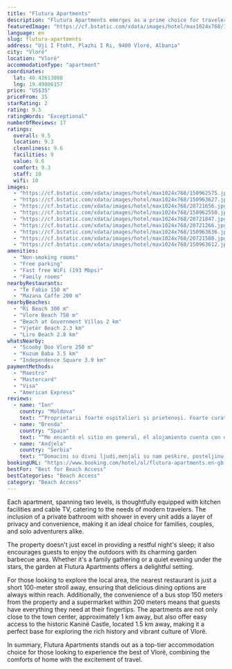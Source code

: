 ```yaml
---
title: "Flutura Apartments"
description: "Flutura Apartments emerges as a prime choice for travelers seeking comfort and convenience in the heart of Vlorë's southern gateway."
featuredImage: "https://cf.bstatic.com/xdata/images/hotel/max1024x768/150962575.jpg?k=8bffbb3f7f50f26d7f98110248afe14ff15197319d7f23f00b6c66a0c7fd82a2&o=&hp=1"
language: en
slug: flutura-apartments
address: "Uji I Ftoht, Plazhi I Ri, 9400 Vlorë, Albania"
city: "Vlorë"
location: "Vlorë"
accommodationType: "apartment"
coordinates:
  lat: 40.43613808
  lng: 19.49806157
price: "US$35"
priceFrom: 35
starRating: 2
rating: 9.5
ratingWords: "Exceptional"
numberOfReviews: 17
ratings:
  overall: 9.5
  location: 9.3
  cleanliness: 9.6
  facilities: 9
  value: 9.6
  comfort: 9.3
  staff: 10
  wifi: 10
images:
  - "https://cf.bstatic.com/xdata/images/hotel/max1024x768/150962575.jpg?k=8bffbb3f7f50f26d7f98110248afe14ff15197319d7f23f00b6c66a0c7fd82a2&o=&hp=1"
  - "https://cf.bstatic.com/xdata/images/hotel/max1024x768/150963627.jpg?k=83b0501bd7cb94f71bd334f1e9827b3e906e29254a7f0c15a9dc2d72a4caa24d&o=&hp=1"
  - "https://cf.bstatic.com/xdata/images/hotel/max1024x768/20721656.jpg?k=2f86bc24080a89eeda64ad7cfdc686dff7dd8c8a5fdce1325a16a95c0cd954af&o=&hp=1"
  - "https://cf.bstatic.com/xdata/images/hotel/max1024x768/150962550.jpg?k=68ee2e1f9e34de1e9e881af210cdb900afc8d75477afd1b27e16a90df8ebf1ae&o=&hp=1"
  - "https://cf.bstatic.com/xdata/images/hotel/max1024x768/20721847.jpg?k=7be5a3a92f50f8e9af4bf9afe250422cc3d2d2893cb0253f38a3aa5d9fe78a5d&o=&hp=1"
  - "https://cf.bstatic.com/xdata/images/hotel/max1024x768/20721266.jpg?k=aa629c8d98c2640e2a62d4ce9d4674788bca21e0e9de6bd046838f11fbf0b83c&o=&hp=1"
  - "https://cf.bstatic.com/xdata/images/hotel/max1024x768/150963636.jpg?k=2070ed31001508c04dd7159ecc8131d6f6c63775eb9d5d7e756c584768eaaaf8&o=&hp=1"
  - "https://cf.bstatic.com/xdata/images/hotel/max1024x768/20721588.jpg?k=37009ba3c8fcc52157b39ce9b4137a7f82d21af9d279c9933c336b695f32acb0&o=&hp=1"
  - "https://cf.bstatic.com/xdata/images/hotel/max1024x768/150963612.jpg?k=fa04ea4dc2593629d1fbf611d3b4f9a3f535d4ddca2bf22fc87ca5e6255a1cb7&o=&hp=1"
amenities:
  - "Non-smoking rooms"
  - "Free parking"
  - "Fast free WiFi (193 Mbps)"
  - "Family rooms"
nearbyRestaurants:
  - "Te Fabio 150 m"
  - "Mazana Caffe 200 m"
nearbyBeaches:
  - "Ri Beach 300 m"
  - "Vlore Beach 750 m"
  - "Beach at Government Villas 2 km"
  - "Vjetër Beach 2.3 km"
  - "Liro Beach 2.8 km"
whatsNearby:
  - "Scooby Doo Vlore 250 m"
  - "Kuzum Baba 3.5 km"
  - "Independence Square 3.9 km"
paymentMethods:
  - "Maestro"
  - "Mastercard"
  - "Visa"
  - "American Express"
reviews:
  - name: "Ion"
    country: "Moldova"
    text: "“Proprietarii foarte ospitalieri și prietenoși. Foarte curat și îngrijit. Locația excelenta.”"
  - name: "Brenda"
    country: "Spain"
    text: "“Me encantó el sitio en general, el alojamiento cuenta con dos plantas y es acogedor aunque no lo sería tanto sin la amabilidad de los propietarios. Feli y su marido son personas encantadoras, nos hemos sentido muy cómodas y nos han hecho sentir...”"
  - name: "Andjela"
    country: "Serbia"
    text: "“Domacini su divni ljudi,menjali su nam peskire, posteljinu. Svaka preporuka😊Nadam se ponovnom odlasku tamo.”"
bookingURL: "https://www.booking.com/hotel/al/flutura-apartments.en-gb.html?aid=8035640"
bestFor: "Best for Beach Access"
bestCategories: "Beach Access"
category: "Beach Access"
---
```


Each apartment, spanning two levels, is thoughtfully equipped with kitchen facilities and cable TV, catering to the needs of modern travelers. The inclusion of a private bathroom with shower in every unit adds a layer of privacy and convenience, making it an ideal choice for families, couples, and solo adventurers alike.

The property doesn't just excel in providing a restful night's sleep; it also encourages guests to enjoy the outdoors with its charming garden barbecue area. Whether it's a family gathering or a quiet evening under the stars, the garden at Flutura Apartments offers a delightful setting.

For those looking to explore the local area, the nearest restaurant is just a short 100-meter stroll away, ensuring that delicious dining options are always within reach. Additionally, the convenience of a bus stop 150 meters from the property and a supermarket within 200 meters means that guests have everything they need at their fingertips. The apartments are not only close to the town center, approximately 1 km away, but also offer easy access to the historic Kaninë Castle, located 1.5 km away, making it a perfect base for exploring the rich history and vibrant culture of Vlorë.

In summary, Flutura Apartments stands out as a top-tier accommodation choice for those looking to experience the best of Vlorë, combining the comforts of home with the excitement of travel.